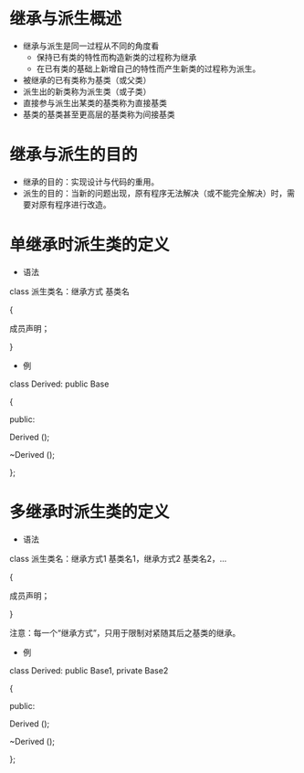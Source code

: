 # 继承与派生概述

- 继承与派生是同一过程从不同的角度看
  - 保持已有类的特性而构造新类的过程称为继承
  - 在已有类的基础上新增自己的特性而产生新类的过程称为派生。
- 被继承的已有类称为基类（或父类）
- 派生出的新类称为派生类（或子类）
- 直接参与派生出某类的基类称为直接基类
- 基类的基类甚至更高层的基类称为间接基类

# 继承与派生的目的

- 继承的目的：实现设计与代码的重用。
- 派生的目的：当新的问题出现，原有程序无法解决（或不能完全解决）时，需要对原有程序进行改造。



# 单继承时派生类的定义

- 语法

class 派生类名：继承方式 基类名

{

成员声明；

}

- 例

class Derived: public Base

{

public:

Derived ();

~Derived ();

};

# 多继承时派生类的定义

- 语法

class 派生类名：继承方式1 基类名1，继承方式2 基类名2，...

{

成员声明；

}

注意：每一个“继承方式”，只用于限制对紧随其后之基类的继承。

- 例

class Derived: public Base1, private Base2

{

public:

Derived ();

~Derived ();

};